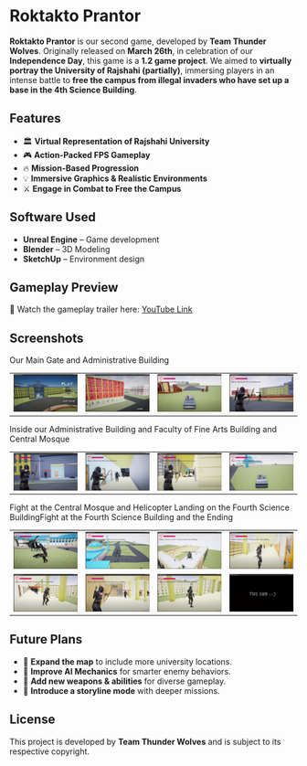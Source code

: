 # Roktakto Prantor

**Roktakto Prantor** is our second game, developed by **Team Thunder Wolves**. Originally released on **March 26th**, in celebration of our **Independence Day**, this game is a **1.2 game project**. We aimed to **virtually portray the University of Rajshahi (partially)**, immersing players in an intense battle to **free the campus from illegal invaders who have set up a base in the 4th Science Building**.

## Features
- 🏛 **Virtual Representation of Rajshahi University**
- 🎮 **Action-Packed FPS Gameplay**
- 🔥 **Mission-Based Progression**
- 💡 **Immersive Graphics & Realistic Environments**
- ⚔ **Engage in Combat to Free the Campus**

## Software Used
- **Unreal Engine** – Game development
- **Blender** – 3D Modeling
- **SketchUp** – Environment design

## Gameplay Preview
🎥 Watch the gameplay trailer here: [YouTube Link](https://www.youtube.com/watch?v=DVO5ypzr3lY)

## Screenshots
<table>
  <tr> Our Main Gate and Administrative Building</tr>
  <tr>
    <td><img src="Previews/pic1.png" alt="Home Screen" width="250"></td>
    <td><img src="Previews/pic2.png" alt="Gameplay" width="250"></td>
    <td><img src="Previews/pic4.png" alt="Gameplay" width="250"></td>
    <td><img src="Previews/pic5.png" alt="Gameplay" width="250"></td>
  </tr>
</table>
<table>
  <tr> Inside our Administrative Building and Faculty of Fine Arts Building and Central Mosque</tr>
  <tr>
    <td><img src="Previews/pic6.png" alt="Home Screen" width="250"></td>
    <td><img src="Previews/pic7.png" alt="Gameplay" width="250"></td>
    <td><img src="Previews/pic9.png" alt="Gameplay" width="250"></td>
    <td><img src="Previews/pic10.png" alt="Gameplay" width="250"></td>
  </tr>
</table>
<table>
  <tr>Fight at the Central Mosque and Helicopter Landing on the Fourth Science Building</tr>
  <tr>
    <td><img src="Previews/pic11.png" alt="Home Screen" width="250"></td>
    <td><img src="Previews/pic12.png" alt="Gameplay" width="250"></td>
    <td><img src="Previews/pic13.png" alt="Gameplay" width="250"></td>
    <td><img src="Previews/pic14.png" alt="Gameplay" width="250"></td>
  </tr>
  <tr>Fight at the Fourth Science Building and the Ending</tr>
  <tr>
    <td><img src="Previews/pic15.png" alt="Home Screen" width="250"></td>
    <td><img src="Previews/pic16.png" alt="Gameplay" width="250"></td>
    <td><img src="Previews/pic17.png" alt="Gameplay" width="250"></td>
    <td><img src="Previews/pic18.png" alt="Gameplay" width="250"></td>
  </tr>
</table>

## Future Plans
- 🚀 **Expand the map** to include more university locations.
- 🧠 **Improve AI Mechanics** for smarter enemy behaviors.
- 🔫 **Add new weapons & abilities** for diverse gameplay.
- 📖 **Introduce a storyline mode** with deeper missions.

## License
This project is developed by **Team Thunder Wolves** and is subject to its respective copyright.

